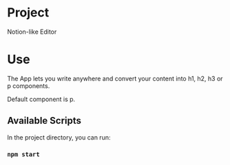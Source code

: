 # Project

Notion-like Editor

# Use

The App lets you write anywhere and convert your content into h1, h2, h3 or p components.

Default component is p.

## Available Scripts

In the project directory, you can run:

### `npm start`
